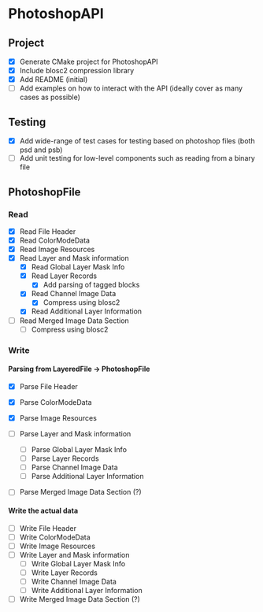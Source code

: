 # PhotoshopAPI

## Project

- [X] Generate CMake project for PhotoshopAPI
- [X] Include blosc2 compression library
- [X] Add README (initial)
- [ ] Add examples on how to interact with the API (ideally cover as many cases as possible)

## Testing

- [X] Add wide-range of test cases for testing based on photoshop files (both psd and psb)
- [ ] Add unit testing for low-level components such as reading from a binary file
 
## PhotoshopFile

### Read
- [X] Read File Header
- [X] Read ColorModeData
- [X] Read Image Resources
- [x] Read Layer and Mask information
    - [X] Read Global Layer Mask Info
    - [X] Read Layer Records
        - [X] Add parsing of tagged blocks 
    - [x] Read Channel Image Data
        - [x] Compress using blosc2
    - [x] Read Additional Layer Information
- [ ] Read Merged Image Data Section
    - [ ] Compress using blosc2

### Write

#### Parsing from LayeredFile -> PhotoshopFile
- [X] Parse File Header
- [X] Parse ColorModeData
- [X] Parse Image Resources
- [ ] Parse Layer and Mask information
    - [ ] Parse Global Layer Mask Info
    - [ ] Parse Layer Records
    - [ ] Parse Channel Image Data
    - [ ] Parse Additional Layer Information
- [ ] Parse Merged Image Data Section (?)


#### Write the actual data
- [ ] Write File Header
- [ ] Write ColorModeData
- [ ] Write Image Resources
- [ ] Write Layer and Mask information
    - [ ] Write Global Layer Mask Info
    - [ ] Write Layer Records
    - [ ] Write Channel Image Data
    - [ ] Write Additional Layer Information
- [ ] Write Merged Image Data Section (?)